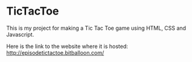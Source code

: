 # TicTacToe

This is my project for making a Tic Tac Toe game using HTML, CSS and Javascript. 

Here is the link to the website where it is hosted: http://episodetictactoe.bitballoon.com/

